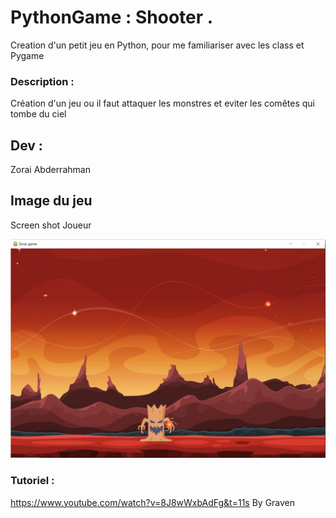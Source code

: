 # PythonGame : Shooter .

Creation d'un petit jeu en Python, pour me familiariser avec les class et Pygame


### Description :

Création d'un jeu ou il faut attaquer les monstres et eviter les comêtes qui tombe du ciel



##  Dev :

Zorai Abderrahman


## Image du jeu 


Screen shot Joueur

![image](https://github.com/Abderzorai/PythonGame/blob/main/screenshot.png)



### Tutoriel :

https://www.youtube.com/watch?v=8J8wWxbAdFg&t=11s
By Graven
